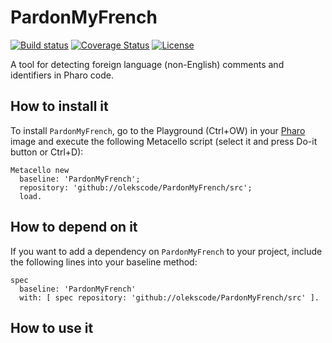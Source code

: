 # PardonMyFrench


[![Build status](https://github.com/olekscode/PardonMyFrench/workflows/CI/badge.svg)](https://github.com/olekscode/PardonMyFrench/actions/workflows/test.yml)
[![Coverage Status](https://coveralls.io/repos/github/olekscode/PardonMyFrench/badge.svg?branch=master)](https://coveralls.io/github/olekscode/PardonMyFrench?branch=master)
[![License](https://img.shields.io/badge/license-MIT-blue.svg)](https://raw.githubusercontent.com/olekscode/PardonMyFrench/master/LICENSE)

A tool for detecting foreign language (non-English) comments and identifiers in Pharo code.

## How to install it

To install `PardonMyFrench`, go to the Playground (Ctrl+OW) in your [Pharo](https://pharo.org/) image and execute the following Metacello script (select it and press Do-it button or Ctrl+D):

```Smalltalk
Metacello new
  baseline: 'PardonMyFrench';
  repository: 'github://olekscode/PardonMyFrench/src';
  load.
```

## How to depend on it

If you want to add a dependency on `PardonMyFrench` to your project, include the following lines into your baseline method:

```Smalltalk
spec
  baseline: 'PardonMyFrench'
  with: [ spec repository: 'github://olekscode/PardonMyFrench/src' ].
```

## How to use it


